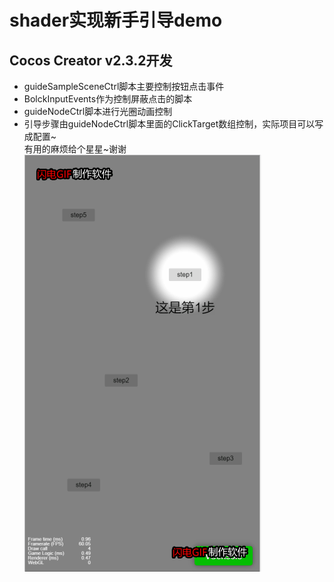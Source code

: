 # shader实现新手引导demo
## Cocos Creator v2.3.2开发
- guideSampleSceneCtrl脚本主要控制按钮点击事件  
- BolckInputEvents作为控制屏蔽点击的脚本  
- guideNodeCtrl脚本进行光圈动画控制  
- 引导步骤由guideNodeCtrl脚本里面的ClickTarget数组控制，实际项目可以写成配置~  
有用的麻烦给个星星~谢谢  
![image](https://github.com/lwg96/guideDemo/blob/master/ownFile/guide.gif)


